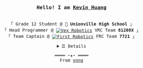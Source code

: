 <h3 align="center"><samp>Hello! I am <b><a rel="nofollow noopener noreferrer" target="_blank" href="https://www.ynng.ca">Kevin Huang</a></b></samp></h3>

<p align="center"><br>
  <samp>
    「 Grade 12 Student @ 🏫 <b>Unionville High School</b> 」<br>
    「 Head Programmer @ <a href="https://www.vex.com/competition"> <img align="center" alt="Vex Robotics" height = "16px" src = "https://raw.githubusercontent.com/Ynng/Ynng/master/vex.png"></a> VRC Team <b>81208X</b> 」<br>
    「 Team Captain @ <a href="https://www.firstinspires.org/robotics/frc"><img align="center" alt="First Robotics" height = "16px" src = "https://raw.githubusercontent.com/Ynng/Ynng/master/first.jpg"></a> FRC Team <b>7721</b> 」<br>
  </samp>
</p>

<details align="center">
   <summary> <samp>&#9776; Details</samp></summary>
   <p align="center">
   </br>
     <a href="https://github.com/ynng?tab=followers" target="_blank"><img alt="Followers" src="https://img.shields.io/badge/--000000?logo=RSS&logoColor=white"></a>
     <a href="https://github.com/ynng" target="_blank"><img alt="Visits" src="https://badges.pufler.dev/visits/ynng/ynng?logo=GitHub&label=Vsits&color=success&logoColor=white"/></a>
     <a href="https://github.com/ynng/ynng" target="_blank"><img alt="Profile Last Updated" src="https://img.shields.io/github/last-commit/ynng/ynng?label=Profile%20Updated"></a>
     <a href="https://www.ynng.ca/resume.pdf" target="_blank"><img alt="Resume" src="https://img.shields.io/badge/Resume-PDF-brightgreen"></a>
  </br>
  <img src="https://github-readme-stats.vercel.app/api?username=ynng&show_icons=true&hide_border=true&hide=issues&title_color=5391FE&icon_color=000000&text_color=555"></img></br>
    <samp>Contacts</samp><br>
    <img align="middle" height="24px" src="https://raw.githubusercontent.com/Ynng/Ynng/master/dmoj.png"/>
    <img align="middle" alt="Youtube Link" height = "24px" src = "https://raw.githubusercontent.com/Ynng/Ynng/master/youtube.png"/>
    <img align="middle" alt="Steam Link" height = "24px" src = "https://raw.githubusercontent.com/Ynng/Ynng/master/steam.png"/>
    <img align="middle" alt="Gmail" height = "24px" src = "https://raw.githubusercontent.com/Ynng/Ynng/master/gmail.png"/>
    <img align="middle" alt="LinkedIn Link" height = "24px" src = "https://raw.githubusercontent.com/Ynng/Ynng/master/linkedin.png"/>
    <img align="middle" alt="Instagram Link" height = "24px" src = "https://raw.githubusercontent.com/Ynng/Ynng/master/instagram.png"/>
    <img align="middle" alt="Anilist Link" height = "24px" src = "https://raw.githubusercontent.com/Ynng/Ynng/master/anilist.png"/>
    <img align="middle" alt="Score Saber (Beat Saber) Link" height = "24px" src = "https://raw.githubusercontent.com/Ynng/Ynng/master/beatsaber.png"/>
    </br>
    </br>
     
  </samp>
  </p>
</details>
<samp>
  <p align="center">
    ════ ⋆★⋆ ════<br>
    From <a href="https://github.com/ynng/ynng">ynng</a>
  </p>
</samp>
